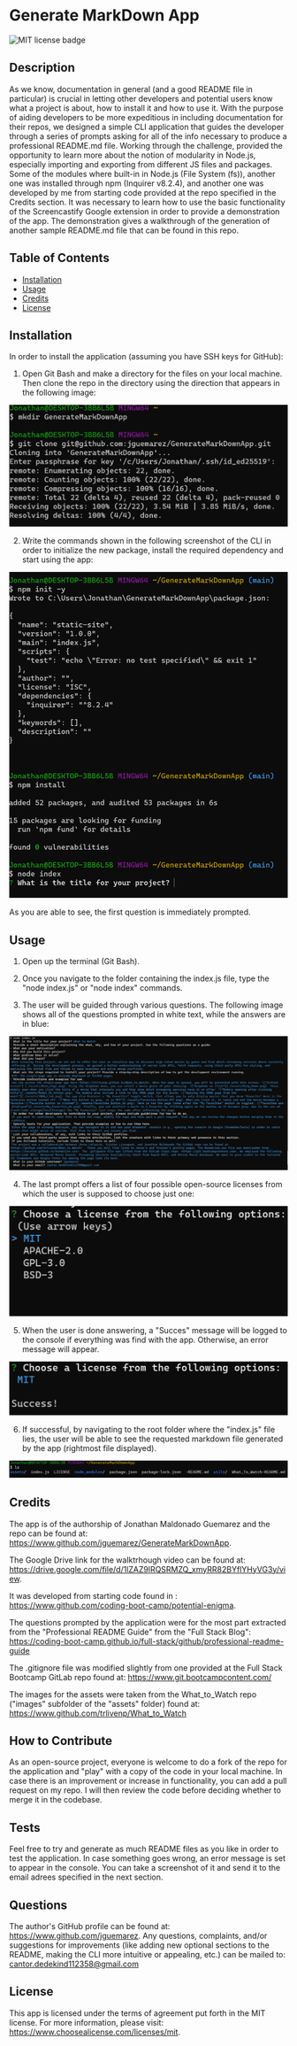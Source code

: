 # Generate MarkDown App

![MIT license badge](https://img.shields.io/badge/license-MIT-blue)

## Description

As we know, documentation in general (and a good README file in particular) is crucial in letting other developers and potential users know what a project is about, how to install it and how to use it. With the purpose of aiding developers to be more expeditious in including documentation for their repos, we designed a simple CLI application that guides the developer through a series of prompts asking for all of the info necessary to produce a professional README.md file. Working through the challenge, provided the opportunity to learn more about the notion of modularity in Node.js, especially importing and exporting from different JS files and packages. Some of the modules where built-in in Node.js (File System (fs)), another one was installed through npm    (Inquirer v8.2.4), and another one was developed by me from starting code provided at the repo specified in the Credits section. It was necessary to learn how to use the basic functionality of the Screencastify Google extension in order to provide a demonstration of the app. The demonstration gives a walkthrough of the generation of another sample README.md file that can be found in this repo.

## Table of Contents

- [Installation](#installation)
- [Usage](#usage)
- [Credits](#credits)
- [License](#license)

## Installation

In order to install the application (assuming you have SSH keys for GitHub):

1. Open Git Bash and make a directory for the files on your local machine. Then clone the repo in the directory using the direction that appears in the following image:

!["Make a directory for the files and clone from my repo"](assets/App_images/Cloning_the_Repo_to_Local_Dir.png)

2. Write the commands shown in the following screenshot of the CLI in order to initialize the new package, install the required dependency and start using the app:

![Alt text](assets/App_images/Installing_&_Starting_the_App.png)

As you are able to see, the first question is immediately prompted.

## Usage

1. Open up the terminal (Git Bash).

2. Once you navigate to the folder containing the index.js file, type the "node index.js" or "node index" commands.

3. The user will be guided through various questions. The following image shows all of the questions prompted in white text, while the answers are in blue:

!["Screenshot showing the questions and the answers that will be used to create the .md file"](assets/App_images/GenMarkDownApp.png)

4. The last prompt offers a list of four possible open-source licenses from which the user is supposed to choose just one:

!["Four possible licenses are offered"](assets/App_images/Open_Source_Licenses.png)

5. When the user is done answering, a "Succes" message will be logged to the console if everything was find with the app. Otherwise, an error message will appear.

!["Success message is logged to the console."](assets/App_images/Success_Message_is_Logged.png)

6. If successful, by navigating to the root folder where the "index.js" file lies, the user will be able to see the requested markdown file generated by the app (rightmost file displayed).

!["Copy of the dynamically generated README appears in root folder."](assets/App_images/Generated_README_File.png)

## Credits

The app is of the authorship of Jonathan Maldonado Guemarez and the repo can be found at: <https://www.github.com/jguemarez/GenerateMarkDownApp>.

The Google Drive link for the walktrhough video can be found at: <https://drive.google.com/file/d/1lZAZ9lRQSRMZQ_xmyRR82BYflYHyVG3y/view>.

It was developed from starting code found in : <https://www.github.com/coding-boot-camp/potential-enigma>.

The questions prompted by the application were for the most part extracted from the "Professional README Guide" from the "Full Stack Blog": <https://coding-boot-camp.github.io/full-stack/github/professional-readme-guide>

The .gitignore file was modified slightly from one provided at the Full Stack Bootcamp GitLab repo found at: <https://www.git.bootcampcontent.com/>

The images for the assets were taken from the What_to_Watch repo ("images" subfolder of the "assets" folder) found at: <https://www.github.com/trlivenp/What_to_Watch>

## How to Contribute

As an open-source project, everyone is welcome to do a fork of the repo for the application and "play" with a copy of the code in your local machine. In case there is an improvement or increase in functionality, you can add a pull request on my repo. I will then review the code before deciding whether to merge it in the codebase.

## Tests

Feel free to try and generate as much README files as you like in order to test the application. In case something goes wrong, an error message is set to appear in the console. You can take a screenshot of it and send it to the email adrees specified in the next section.

## Questions

The author's GitHub profile can be found at: <https://www.github.com/jguemarez>.
Any questions, complaints, and/or suggestions for improvements (like adding new optional sections to the README, making the CLI more intuitive or appealing, etc.) can be mailed to: <cantor.dedekind112358@gmail.com>

## License

This app is licensed under the terms of agreement put forth in the MIT license. For more information, please visit: <https://www.choosealicense.com/licenses/mit>.
